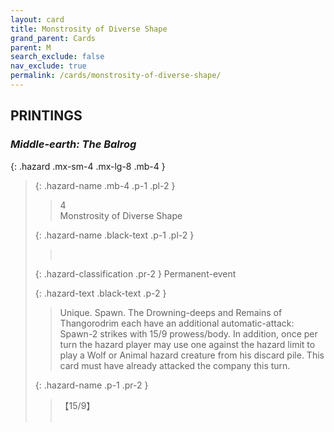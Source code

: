 ```yaml
---
layout: card
title: Monstrosity of Diverse Shape
grand_parent: Cards
parent: M
search_exclude: false
nav_exclude: true
permalink: /cards/monstrosity-of-diverse-shape/
---
```


## PRINTINGS


### _Middle-earth: The Balrog_

{: .hazard .mx-sm-4 .mx-lg-8 .mb-4 }
> {: .hazard-name .mb-4 .p-1 .pl-2 }
> > <div class="hazard-mp">4</div>
> > <div class="card-name">Monstrosity of Diverse Shape</div>
>
> {: .hazard-name .black-text .p-1 .pl-2 }
> > &nbsp;
>
> {: .hazard-classification .pr-2 }
> Permanent-event
>
> {: .hazard-text .black-text .p-2 }
> > Unique. Spawn. The Drowning-deeps and Remains of Thangorodrim each have an additional automatic-attack: Spawn-2 strikes with 15/9 prowess/body. In addition, once per turn the hazard player may use one against the hazard limit to play a Wolf or Animal hazard creature from his discard pile. This card must have already attacked the company this turn. 
>
> {: .hazard-name .p-1 .pr-2 }
> > <div class="card-shield">【15/9】</div>
> > <div class="card-corruption">&nbsp;</div>
